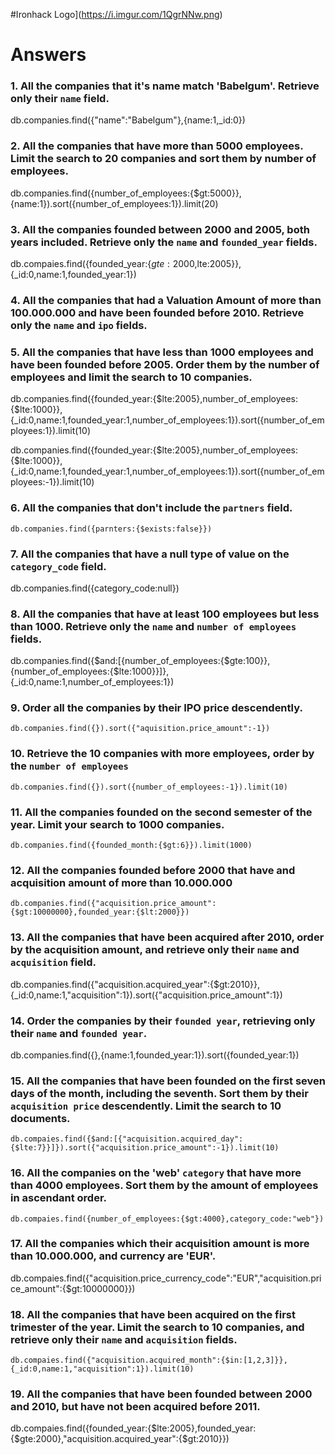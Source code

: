 #Ironhack Logo](https://i.imgur.com/1QgrNNw.png)

# Answers

### 1. All the companies that it's name match 'Babelgum'. Retrieve only their `name` field.

db.companies.find({"name":"Babelgum"},{name:1,\_id:0})

### 2. All the companies that have more than 5000 employees. Limit the search to 20 companies and sort them by **number of employees**.

<!-- Your Code Goes Here -->

db.companies.find({number_of_employees:{\$gt:5000}},{name:1}).sort({number_of_employees:1}).limit(20)

### 3. All the companies founded between 2000 and 2005, both years included. Retrieve only the `name` and `founded_year` fields.

<!-- Your Code Goes Here -->

db.compaies.find({founded_year:{$gte:2000,$lte:2005}},{\_id:0,name:1,founded_year:1})

### 4. All the companies that had a Valuation Amount of more than 100.000.000 and have been founded before 2010. Retrieve only the `name` and `ipo` fields.

<!-- Ascending -->

<!-- Descending -->

<!-- Your Code Goes Here -->

### 5. All the companies that have less than 1000 employees and have been founded before 2005. Order them by the number of employees and limit the search to 10 companies.

<!-- Ascending -->

db.companies.find({founded_year:{$lte:2005},number_of_employees:{$lte:1000}},{\_id:0,name:1,founded_year:1,number_of_employees:1}).sort({number_of_employees:1}).limit(10)

<!-- Descending -->

db.companies.find({founded_year:{$lte:2005},number_of_employees:{$lte:1000}},{\_id:0,name:1,founded_year:1,number_of_employees:1}).sort({number_of_employees:-1}).limit(10)

<!-- Your Code Goes Here -->

### 6. All the companies that don't include the `partners` field.

<!-- Your Code Goes Here -->

    db.companies.find({parnters:{$exists:false}})

<!--    versión legible
    db.companies.find({parnters:{$exists:false}},{_id:0,name:1,partners:1})
 -->

### 7. All the companies that have a null type of value on the `category_code` field.

<!-- Your Code Goes Here -->

db.companies.find({category_code:null})

<!-- verisón legible
    db.companies.find({category_code:null},{_id:0,name:1,category_code:1})
 -->

### 8. All the companies that have at least 100 employees but less than 1000. Retrieve only the `name` and `number of employees` fields.

<!-- Your Code Goes Here -->

db.companies.find({$and:[{number_of_employees:{$gte:100}},{number_of_employees:{\$lte:1000}}]},{\_id:0,name:1,number_of_employees:1})

### 9. Order all the companies by their IPO price descendently.

<!-- Your Code Goes Here -->

    db.companies.find({}).sort({"aquisition.price_amount":-1})

<!-- versión legible
    db.companies.find({},{"acquisition.price_amount":1}).sort({"aquisition.price_amount":-1}).limit(10)

  -->

### 10. Retrieve the 10 companies with more employees, order by the `number of employees`

<!-- Your Code Goes Here -->

    db.companies.find({}).sort({number_of_employees:-1}).limit(10)

<!-- versión legible
    db.companies.find({},{number_of_employees:1}).sort({number_of_employees:-1}).limit(10)
 -->

### 11. All the companies founded on the second semester of the year. Limit your search to 1000 companies.

<!-- Your Code Goes Here -->

    db.companies.find({founded_month:{$gt:6}}).limit(1000)

<!-- versión legible
    db.companies.find({founded_month:{$gt:6}},{_id:0,founded_month:1}).limit(1000)
 -->

<!-- ### 12. All the companies that have been 'deadpooled' after the third year. -->

<!-- Your Code Goes Here -->

### 12. All the companies founded before 2000 that have and acquisition amount of more than 10.000.000

<!-- Your Code Goes Here -->

    db.companies.find({"acquisition.price_amount":{$gt:10000000},founded_year:{$lt:2000}})

<!-- versión legible
    db.companies.find({"acquisition.price_amount":{$gt:10000000},founded_year:{$lt:2000}},{_id:0,name:1,"acquisition.price_amount":1,founded_year:1})
 -->

### 13. All the companies that have been acquired after 2010, order by the acquisition amount, and retrieve only their `name` and `acquisition` field.

<!-- Your Code Goes Here -->

db.companies.find({"acquisition.acquired_year":{\$gt:2010}},{\_id:0,name:1,"acquisition":1}).sort({"acquisition.price_amount":1})

<!-- versión legible
    db.companies.find({"acquisition.acquired_year":{$gt:2010}},{_id:0,name:1,"acquisition.price_amount":1}).sort({"acquisition.price_amount":1})

 -->

### 14. Order the companies by their `founded year`, retrieving only their `name` and `founded year`.

<!-- Your Code Goes Here -->

db.companies.find({},{name:1,founded_year:1}).sort({founded_year:1})

### 15. All the companies that have been founded on the first seven days of the month, including the seventh. Sort them by their `acquisition price` descendently. Limit the search to 10 documents.

<!-- Your Code Goes Here -->

    db.compaies.find({$and:[{"acquisition.acquired_day":{$lte:7}}]}).sort({"acquisition.price_amount":-1}).limit(10)

<!-- versión legible
    db.compaies.find({$and:[{"acquisition.acquired_day":{$lte:7}}]},{_id:0,name:1,"acquisition.acquired_day":1,"acquisition.price_amount":1}).sort({"acquisition.price_amount":-1}).limit(10).pretty()

 -->

### 16. All the companies on the 'web' `category` that have more than 4000 employees. Sort them by the amount of employees in ascendant order.

<!-- Your Code Goes Here -->

    db.compaies.find({number_of_employees:{$gt:4000},category_code:"web"})

<!-- versión legible
    db.compaies.find({number_of_employees:{$gt:4000},category_code:"web"},{_id:0,name:1,number_of_employees:1,category_code:1})
 -->

### 17. All the companies which their acquisition amount is more than 10.000.000, and currency are 'EUR'.

<!-- Your Code Goes Here -->

db.compaies.find({"acquisition.price_currency_code":"EUR","acquisition.price_amount":{\$gt:10000000}})

<!-- versión legible
    db.compaies.find({"acquisition.price_currency_code":"EUR","acquisition.price_amount":{$gt:10000000}},{_id:0,name:1,"acquisition.price_currency_code":1,"acquisition.price_amount":1}).limit(10)
 -->

### 18. All the companies that have been acquired on the first trimester of the year. Limit the search to 10 companies, and retrieve only their `name` and `acquisition` fields.

<!-- Your Code Goes Here -->

    db.compaies.find({"acquisition.acquired_month":{$in:[1,2,3]}},{_id:0,name:1,"acquisition":1}).limit(10)

<!-- Versión legible
    db.compaies.find({"acquisition.acquired_month":{$in:[1,2,3]}},{_id:0,name:1,"acquisition.acquired_month":1}).limit(10)
 -->

### 19. All the companies that have been founded between 2000 and 2010, but have not been acquired before 2011.

<!-- Your Code Goes Here -->

db.compaies.find({founded_year:{$lte:2005},founded_year:{$gte:2000},"acquisition.acquired_year":{\$gt:2010}})

<!--   Versión legible

 db.compaies.find({founded_year:{$lte:2005},founded_year:{$gte:2000},"acquisition.acquired_year":{$gt:2010}},{_id:0,name:1,founded_year:1,"acquisition.acquired_year":1}).sort({"acquisition.acquired_year":1})
 -->
